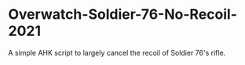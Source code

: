 # Overwatch-Soldier-76-No-Recoil-2021
A simple AHK script to largely cancel the recoil of Soldier 76's rifle. 
